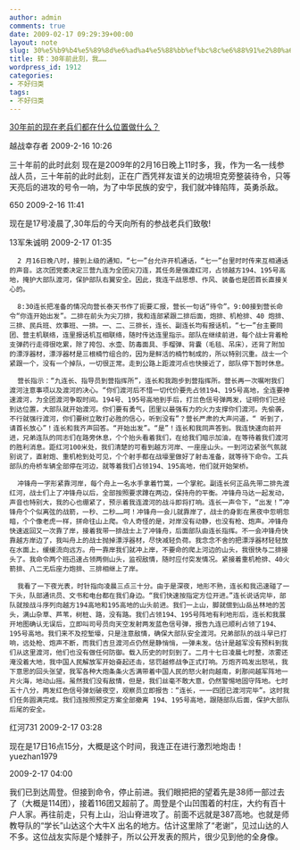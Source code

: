 ```yaml
---
author: admin
comments: true
date: 2009-02-17 09:29:39+00:00
layout: note
slug: 30%e5%b9%b4%e5%89%8d%e6%ad%a4%e5%88%bb%ef%bc%8c%e6%88%91%e2%80%a6%e2%80%a6
title: 转：30年前此刻，我……
wordpress_id: 1912
categories:
- 不好归类
tags:
- 不好归类
---
```


[30年前的现在老兵们都在什么位置做什么？](http://www.china79-89.com/bbs/viewthread.php?tid=8265&extra=page%3D1)

越战幸存者
2009-2-16 10:26

三十年前的此时此刻
现在是2009年的2月16日晚上11时多，我，作为一名一线参战人员，三十年前的此时此刻，正在广西凭祥友谊关的边境坦克旁整装待令，只等天亮后的进攻的号令一响，为了中华民族的安宁，我们就冲锋陷阵，英勇杀敌。

650
2009-2-16 11:41

现在是17号凌晨了,30年后的今天向所有的参战老兵们致敬!

13军朱诚明
2009-2-17 01:35

      2 月16日晚八时，接到上级的通知，“七一”台允许开机通话，“七一”台里时时传来互相通话的声音。这次团党委决定三营九连为全团尖刀连，其任务是强渡红河，占领越方194、195号高地，掩护大部队渡河，保护部队右翼安全。因此，我连干战思想、作风、装备也是团首长直接关心的。

      8:30连长把准备的情况向营长泰天书作了扼要汇报，营长一句话“待令”。9:00接到营长命令“你连开始出发”。二排在前头为尖刀排，我和连部紧跟二排后面，炮排、机枪排、40 炮排、三排、民兵班、炊事班、一排。一、二、三排长，连长、副连长均有报话机，“七一”台主要同团、营主机联络，连里报话机互相联络，随时传达连里指示。部队在继续前进，每个战士背着枪支弹药行走得很吃累，除了挎包、水壶、防毒面具、手榴弹、背囊（毛毯、吊床），还背了附加的漂浮器材，漂浮器材是三根楠竹组合的，因为是鲜活的楠竹制成的，所以特别沉重。战士一个紧跟一个，没有一个掉队，一切很正常。走到公路上距渡河点也快接近了，部队停下暂时休息。

      营长指示：“九连长、指导员到营指挥所”，连长和我跑步到营指挥所。营长再一次嘱咐我们渡河注意事项以及渡河的决心。“你们渡河后不惜一切代价要先占领194、195号高地，全连要神速渡河，为全团渡河争取时间。194号、195号高地到手后，打兰色信号弹两发，证明你们已经到达位置，大部队就开始渡河。你们要有勇气，团里以最强有力的火力支撑你们渡河。先偷袭，不行就强行渡河，你们要树立敢打必胜的信心，听到没有”？营长严肃的大声问道，“ 听到了，请首长放心”！连长和我齐声回答。“开始出发”。“是”！连长和我同声答到。我连快速向前开进，兄弟连队的同志们在路旁休息，个个抬头看着我们，在给我们暗示加油，在等待着我们渡河的胜利消息。距红河100米处，我们清楚的可看到越方河岸、一座座山头。一到河边紧张气氛就别说了，直射炮、重机枪到处可见，个个射手都在战壕里做好了射击准备，就等待下命令。工兵部队的舟桥车辆全部停在河边，就等着我们占领194、195高地，他们就开始架桥。

      冲锋舟一字形紧靠河岸，每个舟上一名水手拿着竹篙，一个掌舵。副连长何正品先带二排先渡红河，战士们上了冲锋舟以后，全部按照要求蹲在两边，保持舟的平衡。冲锋舟马达一起发动，声音也特别大，我的心也绷紧了，预示着我连渡河的战斗即将打响。连长一声令下，“出发！”冲锋舟个个似离弦的战箭，一秒、二秒……呵！冲锋舟一会儿就靠岸了，战士的身影在黑夜中忽明忽暗，个个像老虎一样，拼命往山上爬。令人奇怪的是，对岸没有动静，也没有枪、炮声。冲锋舟快速返回又一次靠了岸，接着我带一排战士上了冲锋舟，后面部队由连长指挥。不一会冲锋舟快靠越方岸边了，我叫舟上的战士抛掉漂浮器材，尽快减轻负荷。我念念不舍的把漂浮器材轻轻放在水面上，缓缓流向远方。舟一靠岸我们就冲上岸，不要命的爬上河边的山头，我很快与二排接头了。我命令两个班迅速占领两侧山头，监视敌情，随时应付突发情况。紧接着重机枪排、40火箭排、八二无后座力炮排、三排相继上了岸。

      我看了一下夜光表，时针指向凌晨三点三十分。由于是深夜，地形不熟，连长和我迅速碰了一下头，队部通讯员、文书和电台都在我们身边。“我们快速按指定方位开进。”连长说话完毕，部队就按战斗序列向越方194高地和195高地的山头前进。我们一上山，脚就偿到山岳丛林地的苦头，满山杂草、芦苇，树桩、路，没有路。我们占领194、195号阵地有利地形后，连长和我展开地图确认无误后，立即叫司号员向天空发射两发蓝色信号弹，报告九连已顺利占领了194、195号高地。我们来不及挖堑壕，只是注意敌情，确保大部队安全渡河。兄弟部队的战斗早已打响，远处枪、炮声不断，而我们吉旦渡河点仍然是静悄悄，一弹未发。估计是越军没有预料到我们从这里渡河，他们也没有做任何防御。载入历史的时刻到了。二月十七日凌晨七时整，浓雾还淹没着大地，我中国人民解放军开始奋起还击，惩罚越修战争正式打响。万炮齐鸣发出怒吼，我下意思的回头张望，我军各种大炮条条火舌满带着中国人民的怒火射向越南，刹那间越军阵地一片火海，地动山摇。虽然我们没有敌情，但是，我们丝毫不敢大意，仍然警惕地固守阵地。七时五十八分，两发红色信号弹划破夜空，观察员立即报告：“连长，一一四团已渡河完毕”。这时我们任务圆满完成。我们连按照预定方案全部撤离 194、195号高地，跟随部队后面，保护大部队后尾的安全。

红河731
2009-2-17 03:28

现在是17日16点15分，大概是这个时间，我连正在进行激烈地炮击！
yuezhan1979

2009-2-17 04:00

我们已到达周登。但接到命令，停止前进。我们眼把把的望着先是38师一部过去了（大概是114团），接着116团又超前了。周登是个山凹围着的村庄，大约有百十户人家。再往前走，只有上山，沿山脊进攻了。前面不远就是387高地。也就是师教导队的“学长”山达这个大牛X 出名的地方。估计这里除了“老谢”，见过山达的人不多。这位战友实际是个矮胖子，所以公开发表的照片，很少见到他的全身像。

